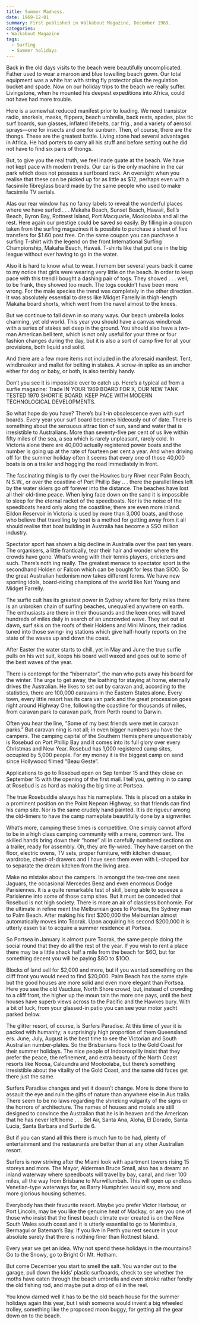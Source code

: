 ```yaml
---
title: Summer Madness.
date: 1969-12-01
summary: First published in Walkabout Magazine, December 1969.
categories:
- Walkabout Magazine
tags:
  - Surfing
  - Summer holidays
---
```

Back in the old days visits to the beach were beautifully uncomplicated. Father used to wear a maroon and blue towelling beach gown. Our total equipment was a white hat with string fly protector plus the regulation bucket and spade. Now on our holiday trips to the beach we really suffer. Livingstone, when he mounted his deepest expeditions into Africa, could not have had more trouble. 

Here is a somewhat reduced manifest prior to loading. We need transistor radio, snorkels, masks, flippers, beach umbrella, back rests, spades, plas tic surf boards, sun glasses, inflated lifebelts, car frig., and a variety of aerosol sprays—one for insects and one for sunburn. Then, of course, there are the thongs. These are the greatest battle. Living stone had several advantages in Africa. He had porters to carry all his stuff and before setting out he did not have to find six pairs of thongs. 

But, to give you the real truth, we feel inade quate at the beach. We have not kept pace with modern trends. Our car is the only machine in the car park which does not possess a surfboard rack. An oversight when you realise that these can be picked up for as little as $12, perhaps even with a facsimile fibreglass board made by the same people who used to make facsimile TV aerials. 

Alas our rear window has no fancy labels to reveal the wonderful places where we have surfed . . . Makaha Beach, Sunset Beach, Hawaii, Bell’s Beach, Byron Bay, Rottnest Island, Port Macquarie, Mooloolaba and all the rest. Here again our prestige could be saved so easily. By filling in a coupon taken from the surfing magazines it is possible to purchase a sheet of five transfers for $1.60 post free. On the same coupon you can purchase a surfing T-shirt with the legend on the front International Surfing Championship, Makaha Beach, Hawaii. T-shirts like that put one in the big league without ever having to go in the water. 

Also it is hard to know what to wear. I remem ber several years back it came to my notice that girls were wearing very little on the beach. In order to keep pace with this trend I bought a dashing pair of togs. They showed . . . well, to be frank, they showed too much. The togs couldn’t have been more wrong. For the male species the trend was completely in the other direction. It was absolutely essential to dress like Midget Farrelly in thigh-length Makaha board shorts, which went from the navel almost to the knees. 

But we continue to fall down in so many ways. Our beach umbrella looks charming, yet old world. This year you should have a canvas windbreak with a series of stakes set deep in the ground. You should also have a two-man American bell tent, which is not only useful for your three or four fashion changes during the day, but it is also a sort of camp five for all your provisions, both liquid and solid.

And there are a few more items not included in the aforesaid manifest. Tent, windbreaker and mallet for belting in stakes. A screw-in spike as an anchor either for dog or baby, or both, is also terribly handy. 

Don’t you see it is impossible ever to catch up. Here’s a typical ad from a surfie magazine: Trade IN YOUR 1969 BOARD FOR X, OUR NEW TANK TESTED 1970 SHORTIE BOARD. KEEP PACE WITH MODERN TECHNOLOGICAL DEVELOPMENTS.

So what hope do you have? There’s built-in obsolescence even with surf boards. Every year your surf board becomes hideously out of date. There is something about the sensuous attrac tion of sun, sand and water that is irresistible to Australians. More than seventy-five per cent of us live within fifty miles of the sea, a sea which is rarely unpleasant, rarely cold. In Victoria alone there are 40,000 actually registered power boats and the number is going up at the rate of fourteen per cent a year. And when driving off for the summer holiday often it seems that every one of those 40,000 boats is on a trailer and hogging the road immediately in front. 

The fascinating thing is to fly over the Hawkes bury River near Palm Beach, N.S.W., or over the coastline of Port Phillip Bay .. . there the parallel lines left by the water skiers go off forever into the distance. The beaches have lost all their old-time peace. When lying face down on the sand it is impossible to sleep for the eternal racket of the speedboats. Nor is the noise of the speedboats heard only along the coastline; there are even more inland. Eildon Reservoir in Victoria is used by more than 3,000 boats, and those who believe that travelling by boat is a method for getting away from it all should realise that boat building in Australia has become a SSO million industry. 

Spectator sport has shown a big decline in Australia over the past ten years. The organisers, a little frantically, tear their hair and wonder where the crowds have gone. What’s wrong with their tennis players, cricketers and such. There’s noth ing really. The greatest menace to spectator sport is the secondhand Holden or Falcon which can be bought for less than SIOO. So the great Australian hedonism now takes different forms. We have new sporting idols, board-riding champions of the world like Nat Young and Midget Farrelly. 

The surfie cult has its greatest power in Sydney where for forty miles there is an unbroken chain of surfing beaches, unequalled anywhere on earth. The enthusiasts are there in their thousands and the keen ones will travel hundreds of miles daily in search of an uncrowded wave. They set out at dawn, surf skis on the roofs of their Holdens and Mini Minors, their radios tuned into those swing- ing stations which give half-hourly reports on the state of the waves up and down the coast. 

After Easter the water starts to chill, yet in May and June the true surfie pulls on his wet suit, keeps his board well waxed and goes out to some of the best waves of the year. 

There is contempt for the “hibernator”, the man who puts away his board for the winter. The urge to get away, the loathing for staying at home, eternally drives the Australian. He likes to set out by caravan and, according to the statistics, there are 100,000 caravans in the Eastern States alone. Every town, every little resort has its cara van park and the great procession goes right around Highway One, following the coastline for thousands of miles, from caravan park to caravan park, from Perth round to Darwin. 

Often you hear the line, “Some of my best friends were met in caravan parks.” But caravan ning is not all; in even bigger numbers you have the campers. The camping capital of the Southern Hemis phere unquestionably is Rosebud on Port Phillip Bay and it comes into its full glory over every Christmas and New Year. Rosebud has 1,000 registered camp sites, occupied by 5,000 people. For my money it is the biggest camp on sand since Hollywood filmed “Beau Geste”. 

Applications to go to Rosebud open on Sep tember 15 and they close on September 15 with the opening of the first mail. I tell you, getting in to camp at Rosebud is as hard as making the big time at Portsea. 

The true Rosebuddie always has his nameplate. This is placed on a stake in a prominent position on the Point Nepean Highway, so that friends can find his camp site. Nor is the same crudely hand painted. It is de rigueur among the old-timers to have the camp nameplate beautifully done by a signwriter. 

What’s more, camping these times is competitive. One simply cannot afford to be in a high class camping community with a mere, common tent. The skilled hands bring down their “home” all in carefully numbered sections on a trailer, ready for assembly. Oh, they are fly-wired. They have carpet on the floor, electric ovens, TV sets, proper furniture, with kitchen dresser, wardrobe, chest-of-drawers and I have seen them even with L-shaped bar to separate the dream kitchen from the living area. 

Make no mistake about the campers. In amongst the tea-tree one sees Jaguars, the occasional Mercedes Benz and even enormous Dodge Parisiennes. It is a quite remarkable test of skill, being able to squeeze a Parisienne into some of those camp sites. But it must be conceded that Rosebud is not high society. There is more an air of classless bonhomie. For the ultimate in refine ment the Melburnian goes to Portsea, the Sydney man to Palm Beach. After making his first $200,000 the Melburnian almost automatically moves into Toorak. Upon acquiring his second $200,000 it is utterly essen tial to acquire a summer residence at Portsea. 

So Portsea in January is almost pure Toorak, the same people doing the social round that they do all the rest of the year. If you wish to rent a place there may be a little shack half a mile from the beach for $6O, but for something decent you will be paying $8O to $1OO. 

Blocks of land sell for $2,000 and more, but if you wanted something on the cliff front you would need to find $20,000. Palm Beach has the same style but the good houses are more solid and even more elegant than Portsea. Here you see the old Vaucluse, North Shore crowd, but, instead of crowding to a cliff front, the higher up the moun tain the more one pays, until the best houses have superb views across to the Pacific and the Hawkes bury. With a bit of luck, from your glassed-in patio you can see your motor yacht parked below. 

The glitter resort, of course, is Surfers Paradise. At this time of year it is packed with humanity; a surprisingly high proportion of them Queensland ers. June, July, August is the best time to see the Victorian and South Australian number-plates. So the Brisbanians flock to the Gold Coast for their summer holidays. The nice people of Indooroopilly insist that they prefer the peace, the refinement, and extra beauty of the North Coast resorts like Noosa, Caloundra and Mooloolaba, but there’s something irresistible about the vitality of the Gold Coast, and the same old faces get there just the same. 

Surfers Paradise changes and yet it doesn’t change. More is done there to assault the eye and ruin the gifts of nature than anywhere else in Aus tralia. There seem to be no laws regarding the shrieking vulgarity of the signs or the horrors of architecture. The names of houses and motels are still designed to convince the Australian that he is in heaven and the American that he has never left home . . . Bel Air, Santa Ana, Aloha, El Dorado, Santa Lucia, Santa Barbara and Surfside 6. 

But if you can stand all this there is much fun to be had, plenty of entertainment and the restaurants are better than at any other Australian resort. 

Surfers is now striving after the Miami look with apartment towers rising 15 storeys and more. The Mayor, Alderman Bruce Small, also has a dream: an inland waterway where speedboats will travel by bay, canal, and river 100 miles, all the way from Brisbane to Murwillumbah. This will open up endless Venetian-type waterways for, as Barry Humphries would say, more and more glorious housing schemes. 

Everybody has their favourite resort. Maybe you prefer Victor Harbour, or Port Lincoln, may be you like the genuine heat of Mackay, or are you one of those who insist that the finest beach climate ever created is on the New South Wales south coast and it is utterly essential to go to Merimbula, Bermagui or Bateman’s Bay. If you live in Perth you rest secure in your absolute surety that there is nothing finer than Rottnest Island. 

Every year we get an idea. Why not spend these holidays in the mountains? Go to the Snowy, go to Bright Or Mt. Hotham. 

But come December you start to smell the salt. You wander out to the garage, pull down the kids’ plastic surfboards, check to see whether the moths have eaten through the beach umbrella and even stroke rather fondly the old fishing rod, and maybe put a drop of oil in the reel. 

You know darned well it has to be the old beach house for the summer holidays again this year, but I wish someone would invent a big wheeled trolley, something like the proposed moon buggy, for getting all the gear down on to the beach.